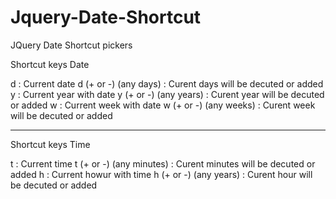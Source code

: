 # Jquery-Date-Shortcut
JQuery Date Shortcut pickers

Shortcut keys Date

d : Current date
d (+ or -) (any days) : Curent days will be decuted or added
y : Current year with date
y (+ or -) (any years) : Curent year will be decuted or added
w : Current week with date
w (+ or -) (any weeks) : Curent week will be decuted or added

----------------------------------------------

Shortcut keys Time

t : Current time
t (+ or -) (any minutes) : Curent minutes will be decuted or added
h : Current howur with time
h (+ or -) (any years) : Curent hour will be decuted or added
